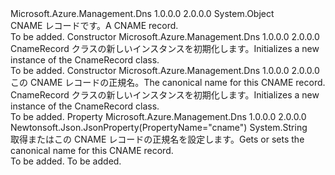 <Type Name="CnameRecord" FullName="Microsoft.Azure.Management.Dns.Models.CnameRecord">
  <TypeSignature Language="C#" Value="public class CnameRecord" />
  <TypeSignature Language="ILAsm" Value=".class public auto ansi beforefieldinit CnameRecord extends System.Object" />
  <TypeSignature Language="DocId" Value="T:Microsoft.Azure.Management.Dns.Models.CnameRecord" />
  <TypeSignature Language="VB.NET" Value="Public Class CnameRecord" />
  <TypeSignature Language="F#" Value="type CnameRecord = class" />
  <AssemblyInfo>
    <AssemblyName>Microsoft.Azure.Management.Dns</AssemblyName>
    <AssemblyVersion>1.0.0.0</AssemblyVersion>
    <AssemblyVersion>2.0.0.0</AssemblyVersion>
  </AssemblyInfo>
  <Base>
    <BaseTypeName>System.Object</BaseTypeName>
  </Base>
  <Interfaces />
  <Docs>
    <summary>
            <span data-ttu-id="26432-101">CNAME レコードです。</span><span class="sxs-lookup"><span data-stu-id="26432-101">A CNAME record.</span></span>
            </summary>
    <remarks>To be added.</remarks>
  </Docs>
  <Members>
    <Member MemberName=".ctor">
      <MemberSignature Language="C#" Value="public CnameRecord ();" />
      <MemberSignature Language="ILAsm" Value=".method public hidebysig specialname rtspecialname instance void .ctor() cil managed" />
      <MemberSignature Language="DocId" Value="M:Microsoft.Azure.Management.Dns.Models.CnameRecord.#ctor" />
      <MemberSignature Language="VB.NET" Value="Public Sub New ()" />
      <MemberType>Constructor</MemberType>
      <AssemblyInfo>
        <AssemblyName>Microsoft.Azure.Management.Dns</AssemblyName>
        <AssemblyVersion>1.0.0.0</AssemblyVersion>
        <AssemblyVersion>2.0.0.0</AssemblyVersion>
      </AssemblyInfo>
      <Parameters />
      <Docs>
        <summary>
            <span data-ttu-id="26432-102">CnameRecord クラスの新しいインスタンスを初期化します。</span><span class="sxs-lookup"><span data-stu-id="26432-102">Initializes a new instance of the CnameRecord class.</span></span>
            </summary>
        <remarks>To be added.</remarks>
      </Docs>
    </Member>
    <Member MemberName=".ctor">
      <MemberSignature Language="C#" Value="public CnameRecord (string cname = null);" />
      <MemberSignature Language="ILAsm" Value=".method public hidebysig specialname rtspecialname instance void .ctor(string cname) cil managed" />
      <MemberSignature Language="DocId" Value="M:Microsoft.Azure.Management.Dns.Models.CnameRecord.#ctor(System.String)" />
      <MemberSignature Language="VB.NET" Value="Public Sub New (Optional cname As String = null)" />
      <MemberSignature Language="F#" Value="new Microsoft.Azure.Management.Dns.Models.CnameRecord : string -&gt; Microsoft.Azure.Management.Dns.Models.CnameRecord" Usage="new Microsoft.Azure.Management.Dns.Models.CnameRecord cname" />
      <MemberType>Constructor</MemberType>
      <AssemblyInfo>
        <AssemblyName>Microsoft.Azure.Management.Dns</AssemblyName>
        <AssemblyVersion>1.0.0.0</AssemblyVersion>
        <AssemblyVersion>2.0.0.0</AssemblyVersion>
      </AssemblyInfo>
      <Parameters>
        <Parameter Name="cname" Type="System.String" />
      </Parameters>
      <Docs>
        <param name="cname"><span data-ttu-id="26432-103">この CNAME レコードの正規名。</span><span class="sxs-lookup"><span data-stu-id="26432-103">The canonical name for this CNAME record.</span></span></param>
        <summary>
            <span data-ttu-id="26432-104">CnameRecord クラスの新しいインスタンスを初期化します。</span><span class="sxs-lookup"><span data-stu-id="26432-104">Initializes a new instance of the CnameRecord class.</span></span>
            </summary>
        <remarks>To be added.</remarks>
      </Docs>
    </Member>
    <Member MemberName="Cname">
      <MemberSignature Language="C#" Value="public string Cname { get; set; }" />
      <MemberSignature Language="ILAsm" Value=".property instance string Cname" />
      <MemberSignature Language="DocId" Value="P:Microsoft.Azure.Management.Dns.Models.CnameRecord.Cname" />
      <MemberSignature Language="VB.NET" Value="Public Property Cname As String" />
      <MemberSignature Language="F#" Value="member this.Cname : string with get, set" Usage="Microsoft.Azure.Management.Dns.Models.CnameRecord.Cname" />
      <MemberType>Property</MemberType>
      <AssemblyInfo>
        <AssemblyName>Microsoft.Azure.Management.Dns</AssemblyName>
        <AssemblyVersion>1.0.0.0</AssemblyVersion>
        <AssemblyVersion>2.0.0.0</AssemblyVersion>
      </AssemblyInfo>
      <Attributes>
        <Attribute>
          <AttributeName>Newtonsoft.Json.JsonProperty(PropertyName="cname")</AttributeName>
        </Attribute>
      </Attributes>
      <ReturnValue>
        <ReturnType>System.String</ReturnType>
      </ReturnValue>
      <Docs>
        <summary>
            <span data-ttu-id="26432-105">取得またはこの CNAME レコードの正規名を設定します。</span><span class="sxs-lookup"><span data-stu-id="26432-105">Gets or sets the canonical name for this CNAME record.</span></span>
            </summary>
        <value>To be added.</value>
        <remarks>To be added.</remarks>
      </Docs>
    </Member>
  </Members>
</Type>